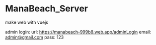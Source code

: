# ManaBeach_Server
make web with vuejs


admin login:
url: https://manabeach-999b8.web.app/adminLogin
email: admin@gmail.com
pass: 123
